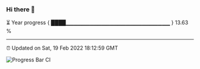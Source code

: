 ### Hi there 👋

⏳ Year progress { ████▁▁▁▁▁▁▁▁▁▁▁▁▁▁▁▁▁▁▁▁▁▁▁▁▁▁ } 13.63 %

---

⏰ Updated on Sat, 19 Feb 2022 18:12:59 GMT

![Progress Bar CI](https://github.com/liununu/liununu/workflows/Progress%20Bar%20CI/badge.svg)
